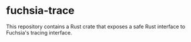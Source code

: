fuchsia-trace
=============

This repository contains a Rust crate that exposes a safe Rust interface to
Fuchsia's tracing interface.
